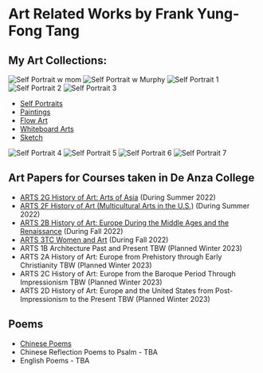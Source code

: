 # Art Related Works by Frank Yung-Fong Tang
## My Art Collections:
![Self Portrait w mom](https://lh3.googleusercontent.com/pw/AL9nZEUt2WG_StkIWF3-lEh_TYqoDhnWx06L847KH6wdak16atAXIYykGIjZnx9UWejgTEE_RDCnRPncJ4onZprQ8kdLR5PIyip94LoHY2ruNGx7T-WTWZSuSe0SGshzCg3vUDf1lqPEmEKO5dm8i1z3lEVjfQ=h150-no)
![Self Portrait w Murphy](https://lh3.googleusercontent.com/pw/AL9nZEUZtAhfcgw2g9iRT_4qudztwiZrRR_E1y3qjS00_wgkSuyYVIj88gJVpouo2-tOVKLhbBWrc-Ug6yp20mKSfUmZTLKu9ikhdPt4N8RTyg2uxi1os-_LJHEs4hUzscyB5AX-ON4LiSD5izTMuIQkYtuVCw=h150-no)
![Self Portrait 1](https://lh3.googleusercontent.com/pw/AL9nZEUtSiB781aas12KeOulBbTMiOs0kJnATSl18g_CmBvFkXuI7HbXsngCurP7SbOyJ0JNgGJJSjBDxtgc6lG5dyLo0WcBjYlJza4ym5ioAijHtqEvYhhmbPIAgMWJFilgWg3Jwsme6RbzCHoDcPwJG0klOQ=h150-no)
![Self Portrait 2](https://lh3.googleusercontent.com/pw/AL9nZEVJnwKzZhKfrGPWoUZRlwmXb1tusavdwY7ki5DV0MsgG5_VSmcXieQe7SsUtxSaOjBe5Pn6-SYqKgt1qkuAT1loaIpb0FRuQWACOBiU3gxivr6vxfQBdjz0-ydFbnuA4YCxzrYzOa_LPj0frx0W3JVaEg=h150-no)
![Self Portrait 3](https://lh3.googleusercontent.com/pw/AL9nZEXyfAFSXgWsAZT03EdwcZShwkjGmg6xzI0li50mVkdaHxrgqbdFKhSgzTsAGyFnzGPv-3GDrTuGDa0AHALzjdalgPuGS-ZO78xscWTMZ_i4VMkYOUzr1FTIwcV2ZBpFpsKR_n7T-mgp1RNaOTWz-K4nLw=h151-no)

* [Self Portraits](https://photos.app.goo.gl/fpPQ2N44MGyPmAmQ7)
* [Paintings](https://photos.google.com/share/AF1QipNASVWrZrCqF6noxwyhVYz6pGCW2lXAIDEhbBiTAQ659TUvWfe2Ct-uWqIbH8Flng?key=LTl2U2U4NUprT1R6YWZvS1U0QmJsSHF5OU9uLXNR)
* [Flow Art](https://photos.google.com/share/AF1QipM7I3VPSA7HOh74caPEyLx5tryOoPBNifPdM7N6kjv4HZkQcdMqJxGdTajE-nIbOw?key=UzhpdWc0dndDOTlYb2U0LVZ5OTZLZFNfa3U4UEN3)
* [Whiteboard Arts](https://photos.app.goo.gl/7DhSwzdcgqK6VtBw5)
* [Sketch](https://photos.app.goo.gl/LLw52odJm9WzRwVm7)


![Self Portrait 4](https://lh3.googleusercontent.com/pw/AL9nZEUBwqw7-uMssdhhsxq7NBVwlxPa4wdKjcHjNeWiBr5ssrxlZq_I-TTRqhgpSaT5Xa5686dsQL0ExW6RpqN8drcDdZtG4MGLl4hUR0dFfVP47Sixd0mNN-TC1ueYW7qLcWr3A07ZDCAVW7BQVV8foV_Blw=h150-no)
![Self Portrait 5](https://lh3.googleusercontent.com/pw/AL9nZEWBcW2klPxJiI8l2W8uLcL-GTjAmiOGejjSRN_SU66F36QarHzzw-m8BtW1ImY1T79sUsf1AF-HZSqRks_jil7kQa3f2bbas-di7LZuuRLqIXoeKowz15EiV3OsrDRMK70csg8WK8KsBJyy0qrmtCvVKA=h150-no)
![Self Portrait 6](https://lh3.googleusercontent.com/pw/AL9nZEX2t16KmTpFlifLuG0RwGGAhw6tqss8rORSBi3cNVMQ5NCm5QucspucVxKZNMkhAgqxan9yQdMG6RJXvgaaifMKfJ58FAUaxun0Ly2HuSKxAW8jDv3LGkLO9DMH8UiuYYgztfQrR21l-UhIj284YnwwFQ=h150-no)
![Self Portrait 7](https://lh3.googleusercontent.com/pw/AL9nZEXMQJrhu8EikgSOq2yc_7dObel5czADjz_9uVWDcEdBKgC9XKExImA4evsJIChJE_b0AqVcWwNc72OiSyMfMuH1QVTW3mBDh5vACH2wUZxppX1vPhyRvAc6pUxiT-e9y9yVnhGz7bq13n_cvDjSkGUiWw=h150-no)
## Art Papers for Courses taken in De Anza College
* [ARTS 2G History of Art: Arts of Asia](https://github.com/FrankYFTang/FrankYungFongTangArt/blob/main/ARTS2G/README.md) (During Summer 2022)
* [ARTS 2F History of Art (Multicultural Arts in the U.S.)](https://github.com/FrankYFTang/FrankYungFongTangArt/tree/main/ARTS2F) (During Summer 2022)
* [ARTS 2B History of Art: Europe During the Middle Ages and the Renaissance](https://github.com/FrankYFTang/FrankYungFongTangArt/tree/main/ARTS2B) (During Fall 2022)
* [ARTS 3TC Women and Art](https://github.com/FrankYFTang/FrankYungFongTangArt/tree/main/ARTS3TC) (During Fall 2022)
* ARTS 1B Architecture Past and Present TBW (Planned Winter 2023)
* ARTS 2A History of Art: Europe from Prehistory through Early Christianity TBW (Planned Winter 2023)
* ARTS 2C History of Art: Europe from the Baroque Period Through Impressionism TBW (Planned Winter 2023)
* ARTS 2D History of Art: Europe and the United States from Post-Impressionism to the Present TBW (Planned Winter 2023)

## Poems
* [Chinese Poems](https://github.com/FrankYFTang/FrankYungFongTangArt/tree/main/ChinesePoems)
* Chinese Reflection Poems to Psalm - TBA
* English Poems - TBA
